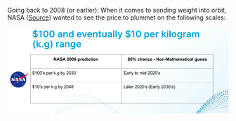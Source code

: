 Going back to 2008 (or earlier): When it comes to sending weight into orbit, NASA ([Source](https://www.nasa.gov/centers/marshall/news/background/facts/astp.html)) wanted to see the price to plummet on the following scales:


<img src="/assets/images/LEO-cheaper.png">
